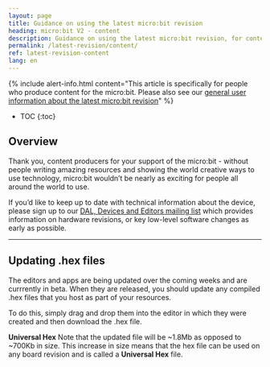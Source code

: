 ```yaml
---
layout: page
title: Guidance on using the latest micro:bit revision
heading: micro:bit V2 - content
description: Guidance on using the latest micro:bit revision, for content producers
permalink: /latest-revision/content/
ref: latest-revision-content
lang: en
---
```


{% include alert-info.html content="This article is specifically for people who produce content for the micro:bit. Please also see our [general user information about the latest micro:bit revision](../)" %}

* TOC
{:toc}

## Overview 

Thank you, content producers for your support of the micro:bit - without people writing amazing resources and showing the world creative ways to use technology, micro:bit wouldn’t be nearly as exciting for people all around the world to use.

If you’d like to keep up to date with technical information about the device, please sign up to our [DAL, Devices and Editors mailing list](http://eepurl.com/dyRx-v) which provides information on hardware revisions, or key low-level software changes as early as possible. 


----------


## Updating .hex files

The editors and apps are being updated over the coming weeks and are currrently in beta.
When they are released, you should update any compiled .hex files that you host as part of your resources.

To do this, simply drag and drop them into the editor in which they were created and then download the .hex file.

**Universal Hex**
Note that the updated file will be ~1.8Mb as opposed to ~700Kb in size. This increase in size means that the hex file can be used on any board revision and is called a  **Universal Hex** file.